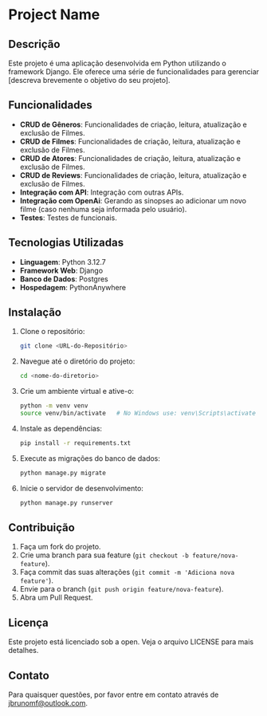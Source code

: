 # Project Name

## Descrição

Este projeto é uma aplicação desenvolvida em Python utilizando o framework Django. Ele oferece uma série de
funcionalidades para gerenciar [descreva brevemente o objetivo do seu projeto].

## Funcionalidades

- **CRUD de Gêneros**: Funcionalidades de criação, leitura, atualização e exclusão de Filmes.
- **CRUD de Filmes**: Funcionalidades de criação, leitura, atualização e exclusão de Filmes.
- **CRUD de Atores**: Funcionalidades de criação, leitura, atualização e exclusão de Filmes.
- **CRUD de Reviews**: Funcionalidades de criação, leitura, atualização e exclusão de Filmes.
- **Integração com API**: Integração com outras APIs.
- **Integração com OpenAi**: Gerando as sinopses ao adicionar um novo filme (caso nenhuma seja informada pelo usuário).
- **Testes**: Testes de funcionais.

## Tecnologias Utilizadas

- **Linguagem**: Python 3.12.7
- **Framework Web**: Django
- **Banco de Dados**: Postgres
- **Hospedagem**: PythonAnywhere

## Instalação

1. Clone o repositório:
    ```bash
    git clone <URL-do-Repositório>
    ```

2. Navegue até o diretório do projeto:
    ```bash
    cd <nome-do-diretorio>
    ```

3. Crie um ambiente virtual e ative-o:
    ```bash
    python -m venv venv
    source venv/bin/activate   # No Windows use: venv\Scripts\activate
    ```

4. Instale as dependências:
    ```bash
    pip install -r requirements.txt
    ```

5. Execute as migrações do banco de dados:
    ```bash
    python manage.py migrate
    ```

6. Inicie o servidor de desenvolvimento:
    ```bash
    python manage.py runserver
    ```

## Contribuição

1. Faça um fork do projeto.
2. Crie uma branch para sua feature (`git checkout -b feature/nova-feature`).
3. Faça commit das suas alterações (`git commit -m 'Adiciona nova feature'`).
4. Envie para o branch (`git push origin feature/nova-feature`).
5. Abra um Pull Request.

## Licença

Este projeto está licenciado sob a open. Veja o arquivo LICENSE para mais detalhes.

## Contato

Para quaisquer questões, por favor entre em contato através de jbrunomf@outlook.com.